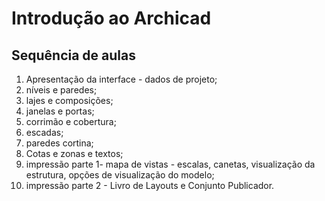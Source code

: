 # Introdução ao Archicad

## Sequência de aulas

1. Apresentação da interface - dados de projeto;
2. níveis e paredes;
3. lajes e composições;
4. janelas e portas;
5. corrimão e cobertura;
6. escadas;
7. paredes cortina;
8. Cotas e zonas e textos;
9. impressão parte 1- mapa de vistas - escalas, canetas, visualização da estrutura, opções de visualização do modelo;
10. impressão parte 2 - Livro de Layouts e Conjunto Publicador.
